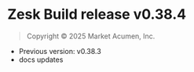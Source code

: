 # Zesk Build release v0.38.4

> Copyright &copy; 2025 Market Acumen, Inc.

- Previous version: v0.38.3
- docs updates
